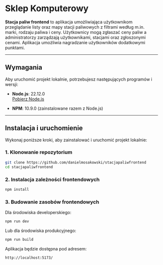 # Sklep Komputerowy

**Stacja paliw frontend** to aplikacja umożliwiająca użytkownikom przeglądanie listy oraz mapy stacji paliwowych z filtrami według m.in. marki, rodzaju paliwa i ceny. Użytkownicy mogą zgłaszać ceny paliw a administratorzy zarządzają użytkownikami, stacjami oraz zgłoszonymi cenami. Aplikacja umożliwia nagradzanie użytkowników dodatkowymi punktami.

---

## Wymagania

Aby uruchomić projekt lokalnie, potrzebujesz następujących programów i wersji:

- **Node.js**: 22.12.0  
  [Pobierz Node.js](https://nodejs.org/)

- **NPM**: 10.9.0 (zainstalowane razem z Node.js)

---

## Instalacja i uruchomienie

Wykonaj poniższe kroki, aby zainstalować i uruchomić projekt lokalnie:

### 1. Klonowanie repozytorium
```bash
git clone https://github.com/danielmosakowski/stacjapaliwfrontend
cd stacjapaliwfrontend
```

### 2. Instalacja zależności frontendowych
```bash
npm install
```

### 3. Budowanie zasobów frontendowych

Dla środowiska developerskiego:
```bash
npm run dev
```

Lub dla środowiska produkcyjnego:
```bash
npm run build
```

Aplikacja będzie dostępna pod adresem:
```
http://localhost:5173/
```
